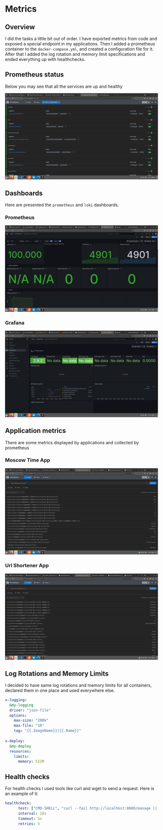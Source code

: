 # Metrics

## Overview

I did the tasks a little bit out of order. I have exported metrics from code and exposed a special endpoint in my applications. Then I added a prometheus container to the `docker-compose.yml`, and created a configuration file for it. After that I added the log rotation and memory limit specifications and ended everything up with healthchecks.

## Prometheus status

Below you may see that all the services are up and healthy

![prometheus status](/monitoring/media/prom.png)

## Dashboards

Here are presented the `prometheus` and `loki` dashboards.

### Prometheus

![prometheus](/monitoring/media/prom_dashboard.png)

### Grafana

![loki](/monitoring/media/loki_dashboard.png)

## Application metrics

There are some metrics displayed by applications and collected by prometheus

### Moscow Time App

![moscow prom](/monitoring/media/moscow_prom.png)

### Url Shortener App

![url prom](/monitoring/media/url_prom.png)

## Log Rotations and Memory Limits

I decided to have same log rotations and memory limits for all containers, declared them in one place and used everywhere else.

```yaml
x-logging:
  &my-logging
  driver: "json-file"
  options:
    max-size: "200k"
    max-file: "10"
    tag: "{{.ImageName}}|{{.Name}}"

x-deploy:
  &my-deploy
  resources:
    limits:
      memory: 512M
```

## Health checks

For health checks I used tools like curl and wget to send a request. Here is an example of it:

```yaml
healthcheck:
      test: ["CMD-SHELL", "curl --fail http://localhost:8080/manage || exit 1"]
      interval: 10s
      timeout: 5s
      retries: 5
```
